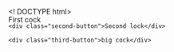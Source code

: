 <! DOCTYPE html>
<html lang="ru">
    <div class="first-button">First cock</div>

    <div class="second-button">Second lock</div>

    <div class="third-button">big cock</div>

<style>

.wraper {
position: relative;
}
    
.first-button {
 position: absolute;
 top: 80px;
}

.second-button {

}

.third-button {
    
}
</style>
</html>
